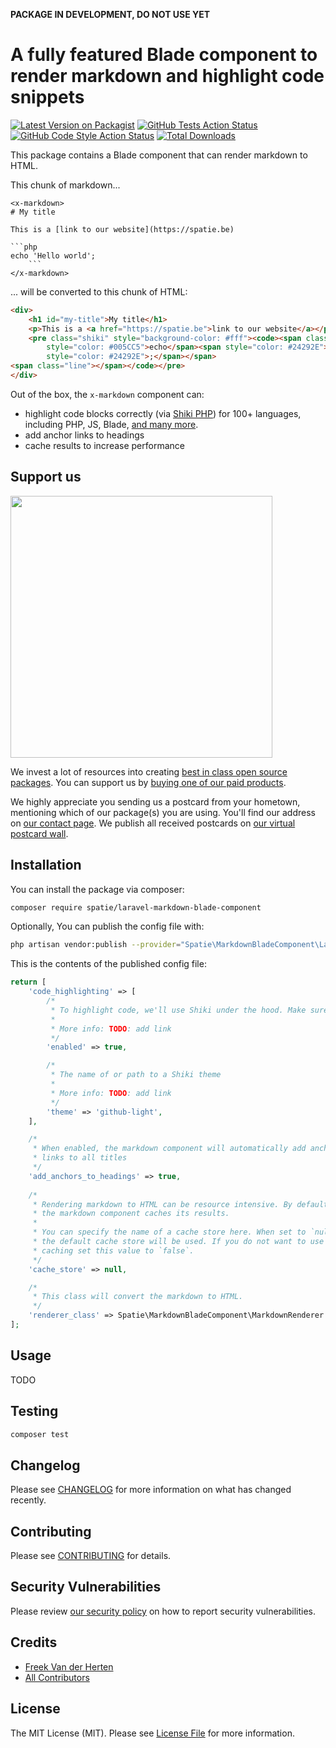**PACKAGE IN DEVELOPMENT, DO NOT USE YET**

# A fully featured Blade component to render markdown and highlight code snippets

[![Latest Version on Packagist](https://img.shields.io/packagist/v/spatie/laravel-markdown-blade-component.svg?style=flat-square)](https://packagist.org/packages/spatie/laravel-markdown-blade-component)
[![GitHub Tests Action Status](https://img.shields.io/github/workflow/status/spatie/laravel-markdown-blade-component/run-tests?label=tests)](https://github.com/spatie/laravel-markdown-blade-component/actions?query=workflow%3Arun-tests+branch%3Amain)
[![GitHub Code Style Action Status](https://img.shields.io/github/workflow/status/spatie/laravel-markdown-blade-component/Check%20&%20fix%20styling?label=code%20style)](https://github.com/spatie/laravel-markdown-blade-component/actions?query=workflow%3A"Check+%26+fix+styling"+branch%3Amain)
[![Total Downloads](https://img.shields.io/packagist/dt/spatie/laravel-markdown-blade-component.svg?style=flat-square)](https://packagist.org/packages/spatie/laravel-markdown-blade-component)

This package contains a Blade component that can render markdown to HTML. 

This chunk of markdown...

```blade
<x-markdown>
# My title

This is a [link to our website](https://spatie.be)

```php
echo 'Hello world';
    ```
</x-markdown>
```

... will be converted to this chunk of HTML:

```html
<div>
    <h1 id="my-title">My title</h1>
    <p>This is a <a href="https://spatie.be">link to our website</a></p>
    <pre class="shiki" style="background-color: #fff"><code><span class="line"><span
        style="color: #005CC5">echo</span><span style="color: #24292E"> </span><span style="color: #032F62">&#39;Hello world&#39;</span><span
        style="color: #24292E">;</span></span>
<span class="line"></span></code></pre>
</div>
```

Out of the box, the `x-markdown` component can:

- highlight code blocks correctly (via [Shiki PHP](https://github.com/spatie/shiki-php)) for 100+ languages, including PHP, JS, Blade, [and many more](https://github.com/shikijs/shiki/blob/master/docs/languages.md).
- add anchor links to headings
- cache results to increase performance

## Support us

[<img src="https://github-ads.s3.eu-central-1.amazonaws.com/laravel-markdown-blade-component.jpg?t=1" width="419px" />](https://spatie.be/github-ad-click/laravel-markdown-blade-component)

We invest a lot of resources into creating [best in class open source packages](https://spatie.be/open-source). You can support us by [buying one of our paid products](https://spatie.be/open-source/support-us).

We highly appreciate you sending us a postcard from your hometown, mentioning which of our package(s) you are using. You'll find our address on [our contact page](https://spatie.be/about-us). We publish all received postcards on [our virtual postcard wall](https://spatie.be/open-source/postcards).

## Installation

You can install the package via composer:

```bash
composer require spatie/laravel-markdown-blade-component
```

Optionally, You can publish the config file with:
```bash
php artisan vendor:publish --provider="Spatie\MarkdownBladeComponent\LaravelMarkdownBladeComponentServiceProvider" --tag="markdown-blade-component-config"
```

This is the contents of the published config file:

```php
return [
    'code_highlighting' => [
        /*
         * To highlight code, we'll use Shiki under the hood. Make sure it's installed.
         *
         * More info: TODO: add link
         */
        'enabled' => true,

        /*
         * The name of or path to a Shiki theme
         *
         * More info: TODO: add link
         */
        'theme' => 'github-light',
    ],

    /*
     * When enabled, the markdown component will automatically add anchor
     * links to all titles
     */
    'add_anchors_to_headings' => true,
    
    /*
     * Rendering markdown to HTML can be resource intensive. By default
     * the markdown component caches its results.
     *
     * You can specify the name of a cache store here. When set to `null`
     * the default cache store will be used. If you do not want to use
     * caching set this value to `false`.
     */
    'cache_store' => null,

    /*
     * This class will convert the markdown to HTML.
     */
    'renderer_class' => Spatie\MarkdownBladeComponent\MarkdownRenderer::class,
];
```

## Usage

TODO

## Testing

```bash
composer test
```

## Changelog

Please see [CHANGELOG](CHANGELOG.md) for more information on what has changed recently.

## Contributing

Please see [CONTRIBUTING](.github/CONTRIBUTING.md) for details.

## Security Vulnerabilities

Please review [our security policy](../../security/policy) on how to report security vulnerabilities.

## Credits

- [Freek Van der Herten](https://github.com/freekmurze)
- [All Contributors](../../contributors)

## License

The MIT License (MIT). Please see [License File](LICENSE.md) for more information.
